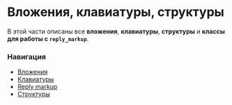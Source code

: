 # Вложения, клавиатуры, структуры

В этой части описаны все **вложения**,
**клавиатуры**, **структуры** и **классы для
работы с `reply_markup`**.

### Навигация

* [Вложения](attachments/README.md)
* [Клавиатуры](keyboards/README.md)
* [Reply markup](reply_markup/README.md)
* [Структуры](structures/README.md)
